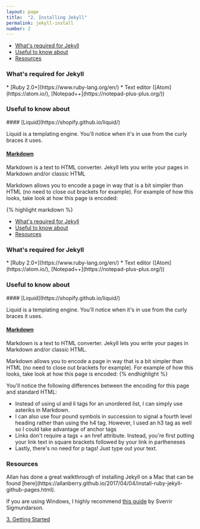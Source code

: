 ```yaml
---
layout: page
title:  "2. Installing Jekyll"
permalink: jekyll-install
number: 2
---
```

* [What's required for Jekyll](#required)
* [Useful to know about](#useful-know)
* [Resources](#resources)

<h3 id="required">What's required for Jekyll</h3>
* [Ruby 2.0+](https://www.ruby-lang.org/en/)
* Text editor ([Atom](https://atom.io/), [Notepad++](https://notepad-plus-plus.org/))

<h3 id="useful-know">Useful to know about </h3>
#### [Liquid](https://shopify.github.io/liquid/)

Liquid is a templating engine. You'll notice when it's in use from the curly braces it uses.

#### [Markdown](https://daringfireball.net/projects/markdown/basics)
Markdown is a text to HTML converter. Jekyll lets you write your pages in Markdown and/or classic HTML

Markdown allows you to encode a page in way that is a bit simpler than HTML (no need to close out brackets for example). For example of how this looks, take look at how this page is encoded:

{% highlight markdown %}
* [What's required for Jekyll](#required)
* [Useful to know about](#useful-know)
* [Resources](#resources)

<h3 id="required">What's required for Jekyll</h3>
* [Ruby 2.0+](https://www.ruby-lang.org/en/)
* Text editor ([Atom](https://atom.io/), [Notepad++](https://notepad-plus-plus.org/))

<h3 id="useful-know">Useful to know about </h3>
#### [Liquid](https://shopify.github.io/liquid/)

Liquid is a templating engine. You'll notice when it's in use from the curly braces it uses.

#### [Markdown](https://daringfireball.net/projects/markdown/basics)
Markdown is a text to HTML converter. Jekyll lets you write your pages in Markdown and/or classic HTML.

Markdown allows you to encode a page in way that is a bit simpler than HTML (no need to close out brackets for example). For example of how this looks, take look at how this page is encoded:
{% endhighlight %}

You'll notice the following differences between the encoding for this page and standard HTML:
* Instead of using ul and li tags for an unordered list, I can simply use asteriks in Markdown. 
* I can also use four pound symbols in succession to signal a fourth level heading rather than using the h4 tag. However, I used an h3 tag as well so I could take advantage of anchor tags
* Links don't require a tags + an href attribute. Instead, you're first putting your link text in square brackets followed by your link in partheneses
* Lastly, there's no need for p tags! Just type out your text. 

<h3 id="resources">Resources</h3>
Allan has done a great walkthrough of installing Jekyll on a Mac that can be found [here](https://allanberry.github.io/2017/04/04/install-ruby-jekyll-github-pages.html).

If you are using Windows, I highly recommend [this guide](https://labs.sverrirs.com/jekyll/) by Sverrir Sigmundarson.

[3. Getting Started](/getting-started)